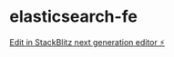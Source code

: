 # elasticsearch-fe

[Edit in StackBlitz next generation editor ⚡️](https://stackblitz.com/~/github.com/gamzeozsoy/elasticsearch-fe)